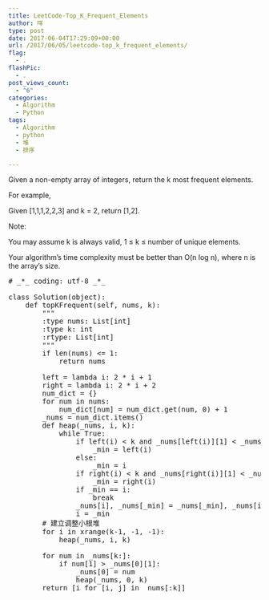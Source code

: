```yaml
---
title: LeetCode-Top_K_Frequent_Elements
author: 咩
type: post
date: 2017-06-04T17:29:09+00:00
url: /2017/06/05/leetcode-top_k_frequent_elements/
flag:
  - .
flashPic:
  - .
post_views_count:
  - "6"
categories:
  - Algorithm
  - Python
tags:
  - Algorithm
  - python
  - 堆
  - 排序

---
```

Given a non-empty array of integers, return the k most frequent elements.

For example,
  
Given [1,1,1,2,2,3] and k = 2, return [1,2].

Note:
  
You may assume k is always valid, 1 ≤ k ≤ number of unique elements.
  
Your algorithm&#8217;s time complexity must be better than O(n log n), where n is the array&#8217;s size.

<pre class="lang:python decode:1 " ># _*_ coding: utf-8 _*_

class Solution(object):
    def topKFrequent(self, nums, k):
        """
        :type nums: List[int]
        :type k: int
        :rtype: List[int]
        """ 
        if len(nums) &lt;= 1:
            return nums
            
        left = lambda i: 2 * i + 1
        right = lambda i: 2 * i + 2
        num_dict = {}
        for num in nums:
            num_dict[num] = num_dict.get(num, 0) + 1
        _nums = num_dict.items()
        def heap(_nums, i, k):
            while True:
                if left(i) &lt; k and _nums[left(i)][1] &lt; _nums[i][1]:
                    _min = left(i)
                else:
                    _min = i
                if right(i) &lt; k and _nums[right(i)][1] &lt; _nums[_min][1]:
                    _min = right(i)
                if _min == i:
                    break
                _nums[i], _nums[_min] = _nums[_min], _nums[i]
                i = _min
        # 建立调整小根堆
        for i in xrange(k-1, -1, -1):
            heap(_nums, i, k)
        
        for num in _nums[k:]:
            if num[1] &gt; _nums[0][1]:
                _nums[0] = num
                heap(_nums, 0, k)
        return [i for [i, j] in _nums[:k]]
</pre>